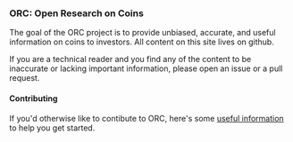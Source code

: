 ### ORC: Open Research on Coins

The goal of the ORC project is to provide unbiased, accurate, and useful information on coins to investors. All content on this site lives on github.

If you are a technical reader and you find any of the content to be inaccurate or lacking important information, please open an issue or a pull request.

#### Contributing

If you'd otherwise like to contibute to ORC, here's some [useful information](/CONTRIBUTING.md) to help you get started. 
